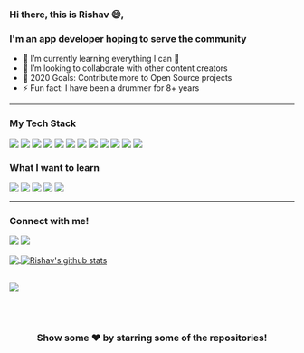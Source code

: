 ### Hi there, this is Rishav 😄,

### I'm an app developer hoping to serve the community

- 🌱 I’m currently learning everything I can 🤣
- 👯 I’m looking to collaborate with other content creators
- 🥅 2020 Goals: Contribute more to Open Source projects
- ⚡ Fun fact: I have been a drummer for 8+ years

---

### My Tech Stack

<img src="https://img.icons8.com/color/48/000000/flutter.png"/> <img src="https://img.icons8.com/color/48/000000/dart.png"/> <img src="https://img.icons8.com/color/48/000000/kotlin.png"/> <img src="https://img.icons8.com/dusk/64/000000/java-coffee-cup-logo.png"/> <img src="https://img.icons8.com/dusk/64/000000/html-5.png"/> <img src="https://img.icons8.com/color/48/000000/css3.png"/> <img src="https://img.icons8.com/wired/48/000000/react.png"/> <img src="https://img.icons8.com/color/48/000000/javascript.png"/> <img src="https://img.icons8.com/color/48/000000/python.png"/> <img src="https://img.icons8.com/color/48/000000/firebase.png"/> <img src="https://img.icons8.com/color/48/000000/mongodb.png"/> <img src="https://img.icons8.com/color/48/000000/postgreesql.png"/> 

### What I want to learn

<img src="https://img.icons8.com/windows/32/000000/figma.png"/> <img src="https://img.icons8.com/color/48/000000/typescript.png"/> <img src="https://img.icons8.com/color/48/000000/tensorflow.png"/> <img src="https://img.icons8.com/nolan/64/adobe-photoshop.png"/> <img src="https://img.icons8.com/fluent/48/000000/blockchain-new-logo.png"/>

---

### Connect with me!

[<img src="https://img.shields.io/badge/linkedin-%230077B5.svg?&style=for-the-badge&logo=linkedin&logoColor=white" />](https://www.linkedin.com/in/rishav-naskar-9621101a6/) [<img src = "https://img.shields.io/badge/instagram-%23E4405F.svg?&style=for-the-badge&logo=instagram&logoColor=white">](https://www.instagram.com/the_born_drummer/)

<a href="https://github.com/rishavnaskar">
  <img align="center" src="https://github-readme-stats.vercel.app/api/top-langs/?username=rishavnaskar&theme=light&hide_langs_below=1" />
</a>
<a href="https://github.com/rishavnaskar">
 <img align="center" src="https://github-readme-stats.vercel.app/api?username=rishavnaskar&show_icons=true&theme=light&line_height=27" alt="Rishav's github stats"/>
</a>

<br>
<br>
<p>
  <img src="https://media.giphy.com/media/u2pmTWUi0MXjyrMaVj/giphy.gif"> 
</p>

<br>
<br>
<div align="center">

### Show some ❤️ by starring some of the repositories!

</div>
